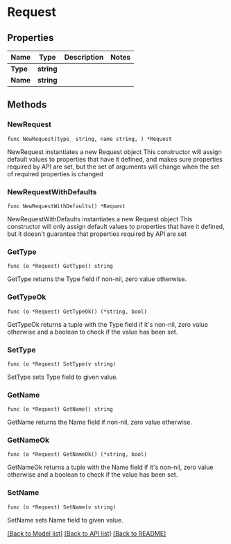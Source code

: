 # Request

## Properties

Name | Type | Description | Notes
------------ | ------------- | ------------- | -------------
**Type** | **string** |  | 
**Name** | **string** |  | 

## Methods

### NewRequest

`func NewRequest(type_ string, name string, ) *Request`

NewRequest instantiates a new Request object
This constructor will assign default values to properties that have it defined,
and makes sure properties required by API are set, but the set of arguments
will change when the set of required properties is changed

### NewRequestWithDefaults

`func NewRequestWithDefaults() *Request`

NewRequestWithDefaults instantiates a new Request object
This constructor will only assign default values to properties that have it defined,
but it doesn't guarantee that properties required by API are set

### GetType

`func (o *Request) GetType() string`

GetType returns the Type field if non-nil, zero value otherwise.

### GetTypeOk

`func (o *Request) GetTypeOk() (*string, bool)`

GetTypeOk returns a tuple with the Type field if it's non-nil, zero value otherwise
and a boolean to check if the value has been set.

### SetType

`func (o *Request) SetType(v string)`

SetType sets Type field to given value.


### GetName

`func (o *Request) GetName() string`

GetName returns the Name field if non-nil, zero value otherwise.

### GetNameOk

`func (o *Request) GetNameOk() (*string, bool)`

GetNameOk returns a tuple with the Name field if it's non-nil, zero value otherwise
and a boolean to check if the value has been set.

### SetName

`func (o *Request) SetName(v string)`

SetName sets Name field to given value.



[[Back to Model list]](../README.md#documentation-for-models) [[Back to API list]](../README.md#documentation-for-api-endpoints) [[Back to README]](../README.md)


